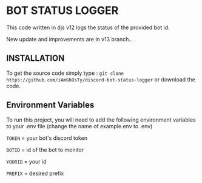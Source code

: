 
# BOT STATUS LOGGER

This code written in djs v12 logs the status of the provided bot id.

New update and improvements are in v13 branch..

## INSTALLATION

To get the source code simply type : `git clone https://github.com/iAmGhOsTy/discord-bot-status-logger`
or download the code.


## Environment Variables

To run this project, you will need to add the following environment variables to your .env file (change the name of example.env to .env)

`TOKEN` = your bot's discord token

`BOTID` = id of the bot to monitor

`YOURID` = your id

`PREFIX` = desired prefix

